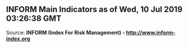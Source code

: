 ## INFORM Main Indicators as of Wed, 10 Jul 2019 03:26:38 GMT

Source: **INFORM (Index For Risk Management) - http://www.inform-index.org**